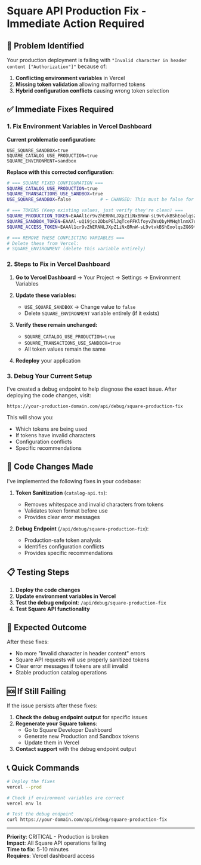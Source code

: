 # Square API Production Fix - Immediate Action Required

## 🚨 Problem Identified

Your production deployment is failing with `"Invalid character in header content ["Authorization"]"` because of:

1. **Conflicting environment variables** in Vercel
2. **Missing token validation** allowing malformed tokens
3. **Hybrid configuration conflicts** causing wrong token selection

## ✅ Immediate Fixes Required

### 1. Fix Environment Variables in Vercel Dashboard

**Current problematic configuration:**

```
USE_SQUARE_SANDBOX=true
SQUARE_CATALOG_USE_PRODUCTION=true
SQUARE_ENVIRONMENT=sandbox
```

**Replace with this corrected configuration:**

```bash
# === SQUARE FIXED CONFIGURATION ===
SQUARE_CATALOG_USE_PRODUCTION=true
SQUARE_TRANSACTIONS_USE_SANDBOX=true
USE_SQUARE_SANDBOX=false           # ← CHANGED: This must be false for production catalog

# === TOKENS (Keep existing values, just verify they're clean) ===
SQUARE_PRODUCTION_TOKEN=EAAAl1cr9vZhERNNLJXpZ1iNxBRnW-sL9vtvkBShEoolqsZG69tnmnlptGhl4BXj
SQUARE_SANDBOX_TOKEN=EAAAl-uQi9jcs2DbsPElJqTceFFKlfoyvZWsQbyMMHqhlnmX7dJzk9_UfMAs8rZW
SQUARE_ACCESS_TOKEN=EAAAl1cr9vZhERNNLJXpZ1iNxBRnW-sL9vtvkBShEoolqsZG69tnmnlptGhl4BXj

# === REMOVE THESE CONFLICTING VARIABLES ===
# Delete these from Vercel:
# SQUARE_ENVIRONMENT (delete this variable entirely)
```

### 2. Steps to Fix in Vercel Dashboard

1. **Go to Vercel Dashboard** → Your Project → Settings → Environment Variables

2. **Update these variables:**
   - `USE_SQUARE_SANDBOX` → Change value to `false`
   - Delete `SQUARE_ENVIRONMENT` variable entirely (if it exists)

3. **Verify these remain unchanged:**
   - `SQUARE_CATALOG_USE_PRODUCTION=true`
   - `SQUARE_TRANSACTIONS_USE_SANDBOX=true`
   - All token values remain the same

4. **Redeploy** your application

### 3. Debug Your Current Setup

I've created a debug endpoint to help diagnose the exact issue. After deploying the code changes, visit:

```
https://your-production-domain.com/api/debug/square-production-fix
```

This will show you:

- Which tokens are being used
- If tokens have invalid characters
- Configuration conflicts
- Specific recommendations

## 🔧 Code Changes Made

I've implemented the following fixes in your codebase:

1. **Token Sanitization** (`catalog-api.ts`):
   - Removes whitespace and invalid characters from tokens
   - Validates token format before use
   - Provides clear error messages

2. **Debug Endpoint** (`/api/debug/square-production-fix`):
   - Production-safe token analysis
   - Identifies configuration conflicts
   - Provides specific recommendations

## 📋 Testing Steps

1. **Deploy the code changes**
2. **Update environment variables in Vercel**
3. **Test the debug endpoint**: `/api/debug/square-production-fix`
4. **Test Square API functionality**

## 🎯 Expected Outcome

After these fixes:

- No more "Invalid character in header content" errors
- Square API requests will use properly sanitized tokens
- Clear error messages if tokens are still invalid
- Stable production catalog operations

## 🆘 If Still Failing

If the issue persists after these fixes:

1. **Check the debug endpoint output** for specific issues
2. **Regenerate your Square tokens**:
   - Go to Square Developer Dashboard
   - Generate new Production and Sandbox tokens
   - Update them in Vercel
3. **Contact support** with the debug endpoint output

## 📞 Quick Commands

```bash
# Deploy the fixes
vercel --prod

# Check if environment variables are correct
vercel env ls

# Test the debug endpoint
curl https://your-domain.com/api/debug/square-production-fix
```

---

**Priority**: CRITICAL - Production is broken  
**Impact**: All Square API operations failing  
**Time to fix**: 5-10 minutes  
**Requires**: Vercel dashboard access
